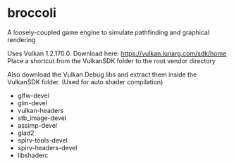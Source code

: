 # broccoli
A loosely-coupled game engine to simulate pathfinding and graphical rendering

Uses Vulkan 1.2.170.0. Download here: https://vulkan.lunarg.com/sdk/home
Place a shortcut from the VulkanSDK folder to the root vendor directory

Also download the Vulkan Debug libs and extract them inside the VulkanSDK folder. (Used for auto shader compilation)

* glfw-devel
* glm-devel
* vulkan-headers
* stb_image-devel
* assimp-devel
* glad2
* spirv-tools-devel
* spirv-headers-devel
* libshaderc